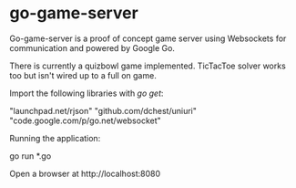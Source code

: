 go-game-server
==============

Go-game-server is a proof of concept game server using Websockets for
communication and powered by Google Go.

There is currently a quizbowl game implemented. TicTacToe solver works
too but isn't wired up to a full on game.

Import the following libraries with _go get_:

"launchpad.net/rjson"
"github.com/dchest/uniuri"
"code.google.com/p/go.net/websocket"

Running the application:

go run *.go

Open a browser at http://localhost:8080
